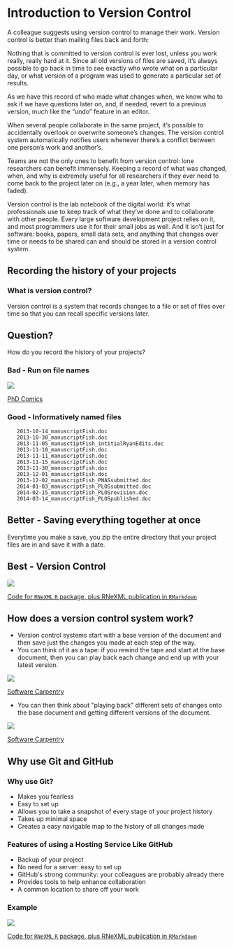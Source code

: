 # Introduction to Version Control
A colleague suggests using version control to manage their work. Version control is better than mailing files back and forth:

Nothing that is committed to version control is ever lost, unless you work really, really hard at it. Since all old versions of files are saved, it’s always possible to go back in time to see exactly who wrote what on a particular day, or what version of a program was used to generate a particular set of results.

As we have this record of who made what changes when, we know who to ask if we have questions later on, and, if needed, revert to a previous version, much like the “undo” feature in an editor.

When several people collaborate in the same project, it’s possible to accidentally overlook or overwrite someone’s changes. The version control system automatically notifies users whenever there’s a conflict between one person’s work and another’s.

Teams are not the only ones to benefit from version control: lone researchers can benefit immensely. Keeping a record of what was changed, when, and why is extremely useful for all researchers if they ever need to come back to the project later on (e.g., a year later, when memory has faded).

Version control is the lab notebook of the digital world: it’s what professionals use to keep track of what they’ve done and to collaborate with other people. Every large software development project relies on it, and most programmers use it for their small jobs as well. And it isn’t just for software: books, papers, small data sets, and anything that changes over time or needs to be shared can and should be stored in a version control system.

## Recording the history of your projects
### What is version control?
Version control is a system that records changes to a file or set of files over time so that you can recall specific versions later.

## Question?
How do you record the history of your projects?

### Bad - Run on file names
![](../fig/phd101212s.png)

[PhD Comics](http://www.phdcomics.com)

### Good - Informatively named files
```
   2013-10-14_manuscriptFish.doc
   2013-10-30_manuscriptFish.doc
   2013-11-05_manusctiptFish_intitialRyanEdits.doc
   2013-11-10_manuscriptFish.doc
   2013-11-11_manuscriptFish.doc
   2013-11-15_manuscriptFish.doc
   2013-11-30_manuscriptFish.doc
   2013-12-01_manuscriptFish.doc
   2013-12-02_manuscriptFish_PNASsubmitted.doc
   2014-01-03_manuscriptFish_PLOSsubmitted.doc
   2014-02-15_manuscriptFish_PLOSrevision.doc
   2014-03-14_manuscriptFish_PLOSpublished.doc
```

## Better - Saving everything together at once

Everytime you make a save, you zip the entire directory that your project files are in and save it with a date.

## Best - Version Control

![](../fig/motivation-01.png)

[Code for `RNeXML` `R` package, plus RNeXML publication in `RMarkdown`](https://github.com/ropensci/RNeXML)

## How does a version control system work?
- Version control systems start with a base version of the document and then save just the changes you made at each step of the way.
- You can think of it as a tape: if you rewind the tape and start at the base document, then you can play back each change and end up with your latest version.

![](../fig/play-changes.png)

[Software Carpentry](https://software-carpentry.org/)

- You can then think about "playing back" different sets of changes onto the base document and getting different versions of the document.

![](../fig/merge.png)

[Software Carpentry](https://software-carpentry.org/)

## Why use Git and GitHub

### Why use Git?
- Makes you fearless
- Easy to set up
- Allows you to take a snapshot of every stage of your project history
- Takes up minimal space
- Creates a easy navigable map to the history of all changes made

### Features of using a Hosting Service Like GitHub
- Backup of your project
- No need for a server: easy to set up
- GitHub's strong community: your colleagues are probably already there
- Provides tools to help enhance collaboration
- A common location to share off your work

### Example
![](../fig/motivation-01.png)

[Code for `RNeXML` `R` package, plus RNeXML publication in `RMarkdown`](https://github.com/ropensci/RNeXML)
